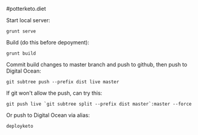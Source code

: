 #potterketo.diet

Start local server:
```
grunt serve
```

Build (do this before depoyment):

```
grunt build
```

Commit build changes to master branch and push to github, then push to Digital Ocean:

```
git subtree push --prefix dist live master
```

If git won't allow the push, can try this:

```
git push live `git subtree split --prefix dist master`:master --force
```

Or push to Digital Ocean via alias:

```
deployketo
```
